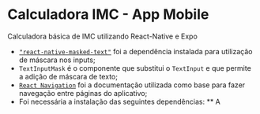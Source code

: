 # Calculadora IMC - App Mobile
Calculadora básica de IMC utilizando React-Native e Expo

* [``"react-native-masked-text"``](https://github.com/benhurott/react-native-masked-text) foi a dependência instalada para utilização de máscara nos inputs;
* ``TextInputMask`` é o componente que substitui o ``TextInput`` e que permite a adição de máscara de texto;
* [``React Navigation``](https://reactnavigation.org/docs/getting-started/) foi a documentação utilizada como base para fazer navegação entre páginas do aplicativo;
* Foi necessária a instalação das seguintes dependências:
** A
